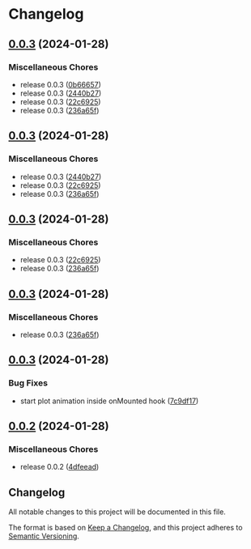 # Changelog

## [0.0.3](https://github.com/ksassnowski/vueclid/compare/v0.0.3...v0.0.3) (2024-01-28)


### Miscellaneous Chores

* release 0.0.3 ([0b66657](https://github.com/ksassnowski/vueclid/commit/0b66657aa3f02fac27ab3b7af96ad3decca6778b))
* release 0.0.3 ([2440b27](https://github.com/ksassnowski/vueclid/commit/2440b27a53b31598fdcc77a2a99cd72ab48757af))
* release 0.0.3 ([22c6925](https://github.com/ksassnowski/vueclid/commit/22c692546f91b21484c3e3349436fb0904ac0b4b))
* release 0.0.3 ([236a65f](https://github.com/ksassnowski/vueclid/commit/236a65f0c033d38ecbdab46525cb55cc0acf4a77))

## [0.0.3](https://github.com/ksassnowski/vueclid/compare/v0.0.3...v0.0.3) (2024-01-28)


### Miscellaneous Chores

* release 0.0.3 ([2440b27](https://github.com/ksassnowski/vueclid/commit/2440b27a53b31598fdcc77a2a99cd72ab48757af))
* release 0.0.3 ([22c6925](https://github.com/ksassnowski/vueclid/commit/22c692546f91b21484c3e3349436fb0904ac0b4b))
* release 0.0.3 ([236a65f](https://github.com/ksassnowski/vueclid/commit/236a65f0c033d38ecbdab46525cb55cc0acf4a77))

## [0.0.3](https://github.com/ksassnowski/vueclid/compare/v0.0.3...v0.0.3) (2024-01-28)


### Miscellaneous Chores

* release 0.0.3 ([22c6925](https://github.com/ksassnowski/vueclid/commit/22c692546f91b21484c3e3349436fb0904ac0b4b))
* release 0.0.3 ([236a65f](https://github.com/ksassnowski/vueclid/commit/236a65f0c033d38ecbdab46525cb55cc0acf4a77))

## [0.0.3](https://github.com/ksassnowski/vueclid/compare/v0.0.3...v0.0.3) (2024-01-28)


### Miscellaneous Chores

* release 0.0.3 ([236a65f](https://github.com/ksassnowski/vueclid/commit/236a65f0c033d38ecbdab46525cb55cc0acf4a77))

## [0.0.3](https://github.com/ksassnowski/vueclid/compare/v0.0.2...v0.0.3) (2024-01-28)


### Bug Fixes

* start plot animation inside onMounted hook ([7c9df17](https://github.com/ksassnowski/vueclid/commit/7c9df177f502ced86dbf3faa499eddabe02cd34e))

## [0.0.2](https://github.com/ksassnowski/vueclid/compare/0.0.1...v0.0.2) (2024-01-28)


### Miscellaneous Chores

* release 0.0.2 ([4dfeead](https://github.com/ksassnowski/vueclid/commit/4dfeead1bca0e70083e6a137bb1d758bc3a7709c))

## Changelog

All notable changes to this project will be documented in this file.

The format is based on [Keep a Changelog](https://keepachangelog.com/en/1.0.0/),
and this project adheres to [Semantic Versioning](https://semver.org/spec/v2.0.0.html).
